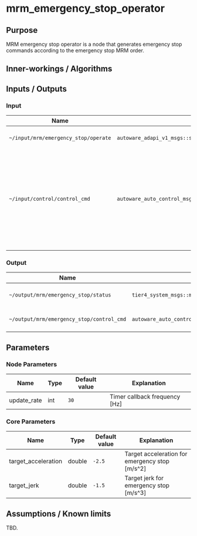 # mrm_emergency_stop_operator

## Purpose

MRM emergency stop operator is a node that generates emergency stop commands according to the emergency stop MRM order.

## Inner-workings / Algorithms

## Inputs / Outputs

### Input

| Name                                 | Type                                                       | Description                                                                                                                   |
| ------------------------------------ | ---------------------------------------------------------- | ----------------------------------------------------------------------------------------------------------------------------- |
| `~/input/mrm/emergency_stop/operate` | `autoware_adapi_v1_msgs::srv::OperateMrm`                  | MRM execution order                                                                                                           |
| `~/input/control/control_cmd`        | `autoware_auto_control_msgs::msg::AckermannControlCommand` | Control command output from the last node of the control component. Used for the initial value of the emergency stop command. |
|                                      |                                                            |                                                                                                                               |

### Output

| Name                                      | Type                                                       | Description            |
| ----------------------------------------- | ---------------------------------------------------------- | ---------------------- |
| `~/output/mrm/emergency_stop/status`      | `tier4_system_msgs::msg::MrmBehaviorStatus`                | MRM execution status   |
| `~/output/mrm/emergency_stop/control_cmd` | `autoware_auto_control_msgs::msg::AckermannControlCommand` | Emergency stop command |

## Parameters

### Node Parameters

| Name        | Type | Default value | Explanation                   |
| ----------- | ---- | ------------- | ----------------------------- |
| update_rate | int  | `30`          | Timer callback frequency [Hz] |

### Core Parameters

| Name                | Type   | Default value | Explanation                                    |
| ------------------- | ------ | ------------- | ---------------------------------------------- |
| target_acceleration | double | `-2.5`        | Target acceleration for emergency stop [m/s^2] |
| target_jerk         | double | `-1.5`        | Target jerk for emergency stop [m/s^3]         |

## Assumptions / Known limits

TBD.
